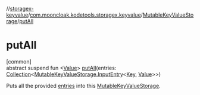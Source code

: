 //[storagex-keyvalue](../../../index.md)/[com.mooncloak.kodetools.storagex.keyvalue](../index.md)/[MutableKeyValueStorage](index.md)/[putAll](put-all.md)

# putAll

[common]\
abstract suspend fun &lt;[Value](put-all.md)&gt; [putAll](put-all.md)(entries: [Collection](https://kotlinlang.org/api/latest/jvm/stdlib/kotlin.collections/-collection/index.html)&lt;[MutableKeyValueStorage.InputEntry](-input-entry/index.md)&lt;[Key](index.md), [Value](put-all.md)&gt;&gt;)

Puts all the provided [entries](put-all.md) into this [MutableKeyValueStorage](index.md).
